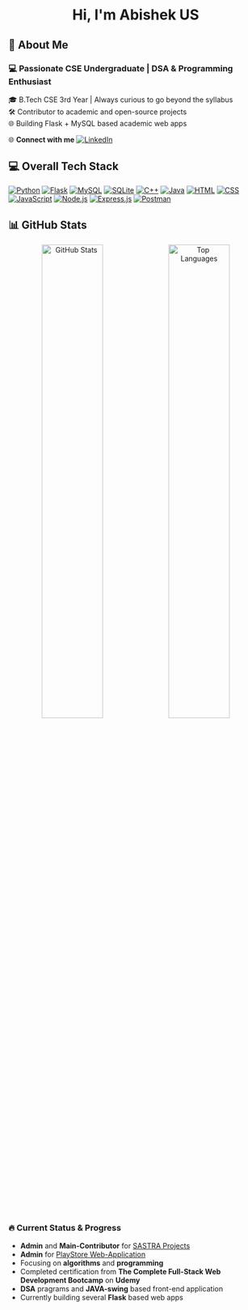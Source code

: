 <h1 align="center">Hi, I'm Abishek US</h1>

## 💫 About Me

<h3>💻 Passionate CSE Undergraduate | DSA & Programming Enthusiast</h3>

🎓  B.Tech CSE 3rd Year | Always curious to go beyond the syllabus  
🛠️  Contributor to academic and open-source projects  
🌐  Building Flask + MySQL based academic web apps

🌐 **Connect with me** 
[![LinkedIn](https://img.shields.io/badge/-LinkedIn-0077B5?style=flat-square&logo=linkedin&logoColor=white)](https://www.linkedin.com/in/abishek-u-s-488b0b291?utm_source=share&utm_campaign=share_via&utm_content=profile&utm_medium=android_app)

## 💻 **Overall Tech Stack**  

[![Python](https://img.shields.io/badge/Python-3776AB?style=for-the-badge&logo=python&logoColor=white)](https://www.python.org/)
[![Flask](https://img.shields.io/badge/Flask-000000?style=for-the-badge&logo=flask&logoColor=white)](https://flask.palletsprojects.com/)
[![MySQL](https://img.shields.io/badge/MySQL-00758F?style=for-the-badge&logo=mysql&logoColor=white)](https://www.mysql.com/)
[![SQLite](https://img.shields.io/badge/SQLite-07405E?style=for-the-badge&logo=sqlite&logoColor=white)](https://www.sqlite.org/)
[![C++](https://img.shields.io/badge/C%2B%2B-00599C?style=for-the-badge&logo=c%2B%2B&logoColor=white)](https://isocpp.org/)
[![Java](https://img.shields.io/badge/Java-ED8B00?style=for-the-badge&logo=java&logoColor=white)](https://www.java.com/)
[![HTML](https://img.shields.io/badge/HTML5-E34F26?style=for-the-badge&logo=html5&logoColor=white)](https://developer.mozilla.org/en-US/docs/Web/HTML)
[![CSS](https://img.shields.io/badge/CSS3-1572B6?style=for-the-badge&logo=css3&logoColor=white)](https://developer.mozilla.org/en-US/docs/Web/CSS)
[![JavaScript](https://img.shields.io/badge/JavaScript-F7DF1E?style=for-the-badge&logo=javascript&logoColor=black)](https://developer.mozilla.org/en-US/docs/Web/JavaScript)
[![Node.js](https://img.shields.io/badge/Node.js-339933?style=for-the-badge&logo=nodedotjs&logoColor=white)](https://nodejs.org/)
[![Express.js](https://img.shields.io/badge/Express.js-000000?style=for-the-badge&logo=express&logoColor=white)](https://expressjs.com/)
[![Postman](https://img.shields.io/badge/Postman-FF6C37?style=for-the-badge&logo=postman&logoColor=white)](https://www.postman.com/)

## 📊 **GitHub Stats**  
<p align="center">
  <img src="https://github-readme-stats.vercel.app/api?username=Abishekus01&show_icons=true&theme=radical&hide_border=false&border_radius=15&rank_icon=github&include_all_commits=true&custom_title=💎%20Abishek's%20GitHub%20Stats" alt="GitHub Stats" width="49%"/>
  <img src="https://github-readme-stats.vercel.app/api/top-langs/?username=Abishekus01&layout=donut&theme=radical&hide_border=false&border_radius=15&langs_count=8&custom_title=🧠%20Top%20Languages%20Used" alt="Top Languages" width="49%"/>
</p>


### 🔥 **Current Status & Progress**  
- **Admin** and **Main-Contributor** for [SASTRA Projects](https://github.com/SASTRA-Projects)
- **Admin** for [PlayStore Web-Application](https://github.com/Abishekus01/PlayStore.git)
- Focusing on **algorithms** and **programming** 
- Completed certification from **The Complete Full-Stack Web Development Bootcamp** on **Udemy**
- **DSA** pragrams and **JAVA-swing** based front-end application
- Currently building several **Flask** based web apps
